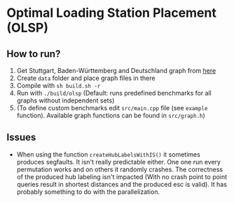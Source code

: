 # Optimal Loading Station Placement (OLSP)

## How to run?

1. Get Stuttgart, Baden-Württemberg and Deutschland graph from [here](https://fmi.uni-stuttgart.de/alg/research/stuff/)
2. Create `data` folder and place graph files in there
3. Compile with `sh build.sh -r`
4. Run with `./build/olsp` (Default: runs predefined benchmarks for all graphs without independent sets)
5. (To define custom benchmarks edit `src/main.cpp` file (see `example` function). Available graph functions can be found in `src/graph.h`)

## Issues

-   When using the function `createHubLabelsWithIS()` it sometimes produces segfaults. It isn't really predictable either. One one run every permutation works and on others it randomly crashes. The correctness of the produced hub labeling isn't impacted (With no crash point to point queries result in shortest distances and the produced esc is valid). It has probably something to do with the parallelization.

